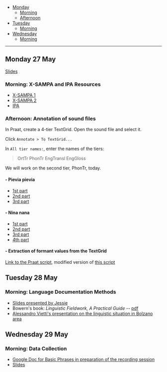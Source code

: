 - [Monday](#monday-27-may)
    + [Morning](#morning-x-sampa-and-ipa-resources)
    + [Afternoon](#afternoon-annotation-of-sound-files)
- [Tuesday](#tuesday-28-may)
    + [Morning](#morning-language-documentation-methods)
- [Wednesday](#wednesday-29-may)
    + [Morning](#morning-data-collection)

---

## Monday 27 May

[Slides](https://docs.google.com/presentation/d/1KhbjFXbiCqUILzn6Egn4qSuCh5pZc7vEBARhjhY5-Zs/edit?usp=sharing)

### Morning: X-SAMPA and IPA Resources

- [X-SAMPA 1](https://en.wikipedia.org/wiki/X-SAMPA)
- [X-SAMPA 2](https://docs.google.com/spreadsheets/d/1r69Kqn27LD7imOTHLCdTsJ7fgxyAS2t9AahvxD6hyUI/edit?usp=sharing)
- [IPA](http://westonruter.github.io)

### Afternoon: Annotation of sound files

In Praat, create a 4-tier TextGrid. Open the sound file and select it.

Click `Annotate > To TextGrid...`

In `All tier names:`, enter the names of the tiers:

> OrtTr PhonTr EngTransl EngGloss

We will work on the second tier, PhonTr, today.

#### - Pievia pievia

- [1st part](audio_files/pievia_part1.zip)
- [2nd part](audio_files/pievia_part2.zip)
- [3rd part](audio_files/pievia_part3.zip)

#### - Nina nana

- [1st part](audio_files/ninanana_part1.zip)
- [2nd part](audio_files/ninanana_part2.zip)
- [3rd part](audio_files/ninanana_part3.zip)
- [4th part](audio_files/ninanana_part4.zip)

#### - Extraction of formant values from the TextGrid

[Link to the Praat script](scripts/formant_extraction.praat), modified version of [this script](http://user.keio.ac.jp/~kawahara/scripts/get_formants_midpoint.praat)

## Tuesday 28 May

### Morning: Language Documentation Methods

- [Slides presented by Jessie](https://docs.google.com/presentation/d/1oCaOPEYcy7PhQESjQqtSNIgD5eH-DF7BHi2G7px7NC0/edit?usp=sharing)
- Bowern's book: *Linguistic Fieldwork, A Practical Guide* -- [pdf](http://www.linguisticsnetwork.com/wp-content/uploads/Linguistic-Fieldwork-A-Practical-Guide.pdf)
- [Alessandro Vietti's presentation on the linguistic situation in Bolzano area](pdf/2019-05-28_SouthTyrol_EndLang.pdf)

## Wednesday 29 May

### Morning: Data Collection

- [Google Doc for Basic Phrases in preparation of the recording session](https://docs.google.com/document/d/1Q-b2mQc3B5r35WJR_2EB9WwYCFfZs6JfXFFgCKpQjVM/edit)
- [Slides](https://docs.google.com/presentation/d/1i7qd6rdqEELhJRchMluI7nSZ2llt4H5DMiUEgpUFA34/edit?usp=sharing)

<!-- ### 1. Test your vowel perception and X-SAMPA understanding! (under construction)

[Take this test](http://spellout.net/ibexexps/ianrigby/VowelTest/experiment.html
) -->
